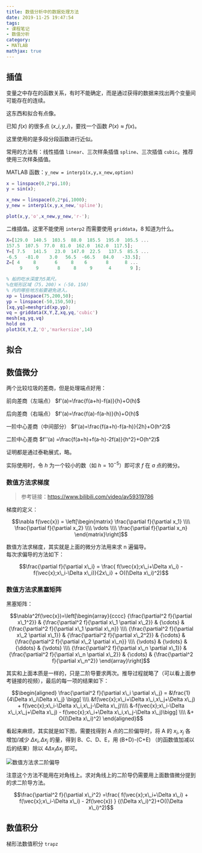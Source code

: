 ```yaml
---
title: 数值分析中的数据处理方法
date: 2019-11-25 19:47:54
tags:
- 课程笔记
- 数值分析
category:
- MATLAB
mathjax: true
---
```



## 插值

变量之中存在的函数关系，有时不能确定，而是通过获得的数据来找出两个变量间可能存在的连续。

这东西和拟合有点像。

已知 $f(x)$ 的很多点 $(x\_i, y\_i)$，要找一个函数 $P(x) \approx f(x)$。

这里使用的是多段分段函数进行近似。

常用的方法有：线性插值 `linear`、三次样条插值 `spline`、三次插值 `cubic`。推荐使用三次样条插值。

MATLAB 函数：`y_new = interp1(x,y,x_new,option)`

```m
x = linspace(0,2*pi,10);
y = sin(x);

x_new = linspace(0,2*pi,1000);
y_new = interp1(x,y,x_new,'spline');

plot(x,y,'o',x_new,y_new,'r-');
```

二维插值。这里不能使用 `interp2` 而需要使用 `griddata`，8 知道为什么。

```m
X=[129.0  140.5  103.5  88.0  185.5  195.0  105.5 ...
157.5  107.5  77.0  81.0  162.0  162.0  117.5];
Y=[ 7.5   141.5   23.0  147.0  22.5   137.5  85.5 ...
-6.5   -81.0    3.0   56.5  -66.5   84.0   -33.5];
Z=[ 4     8       6     8    6       8      8 ...
     9     9       8     8     9      4       9 ];

% 船的吃水深度为5英尺。
%在矩形区域（75，200）×（-50，150）
% 内的哪些地方船要避免进入。
xp = linspace(75,200,50);
yp = linspace(-50,150,50);
[xq,yq]=meshgrid(xp,yp);
vq = griddata(X,Y,Z,xq,yq,'cubic')
mesh(xq,yq,vq)
hold on
plot3(X,Y,Z,'O','markersize',14)
```

## 拟合

## 数值微分

两个比较垃圾的差商，但是处理端点好用：

前向差商（左端点） $f'(a)=\frac{f(a+h)-f(a)}{h}+O(h)$

后向差商（右端点） $f'(a)=\frac{f(a)-f(a-h)}{h}+O(h)$

一阶中心差商（中间部分） $f'(a)=\frac{f(a+h)-f(a-h)}{2h}+O(h^2)$

二阶中心差商 $f''(a) =\frac{f(a+h)+f(a-h)-2f(a)}{h^2}+O(h^2)$

证明都是通过泰勒展式，略。

实际使用时，令 $h$ 为一个较小的数（如 $h=10^{-5}$）即可求 $f$ 在 $a$ 点的微分。

### 数值方法求梯度

> 参考链接：https://www.bilibili.com/video/av59319786

梯度的定义：

$$\nabla f(\vec{x}) = \left[\begin{matrix}
\frac{\partial f}{\partial x_1} \\\\
\frac{\partial f}{\partial x_2} \\\\
\vdots \\\\
\frac{\partial f}{\partial x_n}
\end{matrix}\right]$$

数值方法求梯度，其实就是上面的微分方法用来求 n 遍偏导。  
每次求偏导的方法如下：

$$\frac{\partial f}{\partial x\_i} = \frac{ f(\vec{x};x\_i+\Delta x\_i) - f(\vec{x};x\_i-\Delta x\_i)}{2x\_i} + O((\Delta x\_i)^2)$$

### 数值方法求黑塞矩阵

黑塞矩阵：

$$\nabla^2f(\vec{x})=\left[\begin{array}{cccc}
{\frac{\partial^2 f}{\partial x\_1^2}} & {\frac{\partial^2 f}{\partial x\_1 \partial x\_2}} & {\cdots} & {\frac{\partial^2 f}{\partial x\_1 \partial x\_n}} \\\\
{\frac{\partial^2 f}{\partial x\_2 \partial x\_1}} & {\frac{\partial^2 f}{\partial x\_2^2}} & {\cdots} & {\frac{\partial^2 f}{\partial x\_2 \partial x\_n}} \\\\
{\vdots} & {\vdots} & {\ddots} & {\vdots} \\\\
{\frac{\partial^2 f}{\partial x\_n \partial x\_1}} & {\frac{\partial^2 f}{\partial x\_n \partial x\_2}} & {\cdots} & {\frac{\partial^2 f}{\partial x\_n^2}}
\end{array}\right]$$

其实和上面本质是一样的，只是二阶导要求两次。推导过程就略了（可以看上面参考链接的视频），最后的每一项的结果如下：

$$\begin{aligned}
\frac{\partial^2 f}{\partial x\_i \partial x\_j} = &\frac{1}{4\Delta x\_i\Delta x\_j} \bigg[ \\\\
&f(\vec{x};x\_i+\Delta x\_i,x\_j+\Delta x\_j) + f(\vec{x};x\_i-\Delta x\_i,x\_j-\Delta x\_j)\\\\
&-f(\vec{x};x\_i-\Delta x\_i,x\_j+\Delta x\_j) - f(\vec{x};x\_i+\Delta x\_i,x\_j-\Delta x\_j)\bigg] \\\\
&+ O((\Delta x\_i)^2)
\end{aligned}$$

看起来麻烦，其实就是如下图，需要找得到 A 点的二阶偏导时，将 A 的 $x_i, x_j$ 各增加/减少 $\Delta x_i, \Delta x_j$ 的量，得到 B、C、D、E，用 (B+D)-(C+E) （的函数值加减以后的结果）除以 $4\Delta x_i\Delta x_j$ 即可。

![数值方法求二阶偏导](getting-partial-derivative.png)

注意这个方法不能用在对角线上。求对角线上的二阶导仍需要用上面数值微分提到的求二阶导方法。

$$\frac{\partial^2 f}{\partial x\_i^2} =\frac{ f(\vec{x};x\_i+\Delta x\_i) + f(\vec{x};x\_i-\Delta x\_i) - 2f(\vec{x}) } {(\Delta x\_i)^2}+O((\Delta x\_i)^2)$$

## 数值积分

梯形法数值积分 `trapz`
